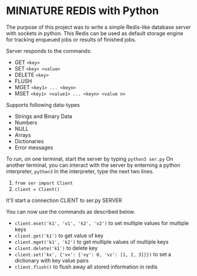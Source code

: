 # MINIATURE REDIS with Python

The purpose of this project was to write a simple Redis-like database server with sockets in python. This Redis can be used as default storage engine for tracking enqueued jobs or results of finished jobs. 

Server responds to the commands: 
- GET `<key>`
- SET `<key> <value>`
- DELETE `<key>`
- FLUSH
- MGET `<key1> ... <keyn>`
- MSET `<key1> <value1> ... <keyn> <value n>`

Supports following data-types
- Strings and Binary Data
- Numbers 
- NULL
- Arrays
- Dictionaries
- Error messages

To run, on one terminal, start the server by typing `python3 ser.py`
On another terminal, you can interact with the server by enterning a python interpreter, `python3`
In the interpreter, type the next two lines. 
1. `from ser import Client`
2. `client = Client()`

It'll start a connection CLIENT to ser.py SERVER

You can now use the commands as described below. 
- `client.mset('k1', 'v1', 'k2', 'v2')` to set multiple values for multiple keys
- `client.get('k1')` to get value of key
- `client.mget('k1', 'k2')` to get multiple values of multiple keys
- `client.delete('k1')` to delete key
- `client.set('kx', {'vx': {'vy': 0, 'vz': [1, 2, 3]}})` to set a dictionary with key value pairs
- `client.flush()` to flush away all stored information in redis
